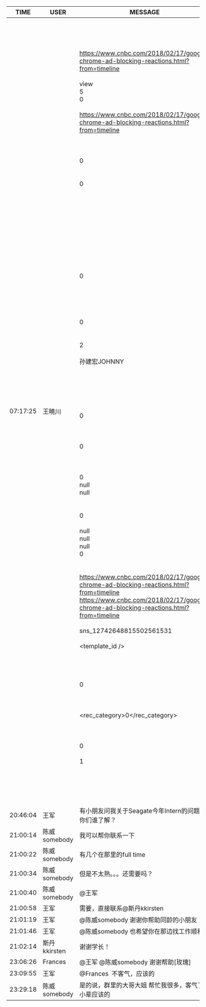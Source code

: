 TIME | USER | MESSAGE
--- | --- | ---
07:17:25 | 王曉川 | <?xml version="1.0"?><br/><msg><br/>	<appmsg appid="" sdkver="0"><br/>		<title>Google Chrome ad blocking reactions</title><br/>		<des>https://www.cnbc.com/2018/02/17/google-chrome-ad-blocking-reactions.html?from=timeline</des><br/>		<username /><br/>		<action>view</action><br/>		<type>5</type><br/>		<showtype>0</showtype><br/>		<content /><br/>		<url>https://www.cnbc.com/2018/02/17/google-chrome-ad-blocking-reactions.html?from=timeline</url><br/>		<lowurl /><br/>		<dataurl /><br/>		<lowdataurl /><br/>		<contentattr>0</contentattr><br/>		<streamvideo><br/>			<streamvideourl /><br/>			<streamvideototaltime>0</streamvideototaltime><br/>			<streamvideotitle /><br/>			<streamvideowording /><br/>			<streamvideoweburl /><br/>			<streamvideothumburl /><br/>			<streamvideoaduxinfo /><br/>			<streamvideopublishid /><br/>		</streamvideo><br/>		<canvasPageItem><br/>			<canvasPageXml><![CDATA[]]></canvasPageXml><br/>		</canvasPageItem><br/>		<appattach><br/>			<totallen>0</totallen><br/>			<attachid /><br/>			<cdnattachurl /><br/>			<emoticonmd5 /><br/>			<aeskey /><br/>			<fileext /><br/>			<islargefilemsg>0</islargefilemsg><br/>		</appattach><br/>		<extinfo /><br/>		<androidsource>2</androidsource><br/>		<sourceusername></sourceusername><br/>		<sourcedisplayname>孙建宏JOHNNY</sourcedisplayname><br/>		<commenturl /><br/>		<thumburl /><br/>		<mediatagname /><br/>		<messageaction><![CDATA[]]></messageaction><br/>		<messageext><![CDATA[]]></messageext><br/>		<emoticongift><br/>			<packageflag>0</packageflag><br/>			<packageid /><br/>		</emoticongift><br/>		<emoticonshared><br/>			<packageflag>0</packageflag><br/>			<packageid /><br/>		</emoticonshared><br/>		<designershared><br/>			<designeruin>0</designeruin><br/>			<designername>null</designername><br/>			<designerrediretcturl>null</designerrediretcturl><br/>		</designershared><br/>		<emotionpageshared><br/>			<tid>0</tid><br/>			<title>null</title><br/>			<desc>null</desc><br/>			<iconUrl>null</iconUrl><br/>			<secondUrl>null</secondUrl><br/>			<pageType>0</pageType><br/>		</emotionpageshared><br/>		<webviewshared><br/>			<shareUrlOriginal>https://www.cnbc.com/2018/02/17/google-chrome-ad-blocking-reactions.html?from=timeline</shareUrlOriginal><br/>			<shareUrlOpen>https://www.cnbc.com/2018/02/17/google-chrome-ad-blocking-reactions.html?from=timeline</shareUrlOpen><br/>			<jsAppId /><br/>			<publisherId>sns_12742648815502561531</publisherId><br/>		</webviewshared><br/>		<template_id /><br/>		<md5 /><br/>		<weappinfo><br/>			<username /><br/>			<appid /><br/>			<appservicetype>0</appservicetype><br/>		</weappinfo><br/>		<statextstr /><br/>		<websearch><br/>			<rec_category>0</rec_category><br/>		</websearch><br/>	</appmsg><br/>	<fromusername></fromusername><br/>	<scene>0</scene><br/>	<appinfo><br/>		<version>1</version><br/>		<appname></appname><br/>	</appinfo><br/>	<commenturl></commenturl><br/></msg><br/><br/>
20:46:04 | 王军 | 有小朋友问我关于Seagate今年Intern的问题，你们谁了解？
21:00:14 | 陈威somebody | 我可以帮你联系一下
21:00:22 | 陈威somebody | 有几个在那里的full time
21:00:34 | 陈威somebody | 但是不太熟。。。还需要吗？
21:00:40 | 陈威somebody | @王军 
21:00:58 | 王军 | 需要，直接联系@斯丹kkirsten 
21:01:19 | 王军 | @陈威somebody 谢谢你帮助同龄的小朋友
21:01:46 | 王军 | @陈威somebody 也希望你在那边找工作顺利！
21:02:14 | 斯丹kkirsten | 谢谢学长！
23:06:26 | Frances  | @王军 @陈威somebody 谢谢帮助[玫瑰]
23:09:55 | 王军 | @Frances  不客气，应该的
23:29:18 | 陈威somebody | 是的说，群里的大哥大姐 帮忙我很多，客气了，小辈应该的
